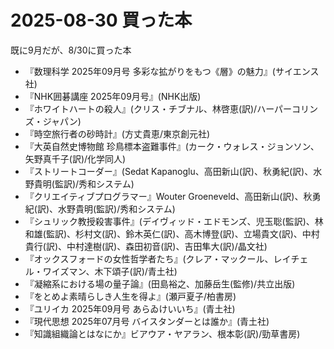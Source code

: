 # 2025-08-30 買った本
既に9月だが、8/30に買った本

- 『数理科学 2025年09月号 多彩な拡がりをもつ《層》の魅力』(サイエンス社)
- 『NHK囲碁講座 2025年09月号』(NHK出版)
- 『ホワイトハートの殺人』(クリス・チブナル、林啓恵(訳)/ハーパーコリンズ・ジャパン)
- 『時空旅行者の砂時計』(方丈貴恵/東京創元社)
- 『大英自然史博物館 珍鳥標本盗難事件』(カーク・ウォレス・ジョンソン、矢野真千子(訳)/化学同人)
- 『ストリートコーダー』(Sedat Kapanoglu、高田新山(訳)、秋勇紀(訳)、水野貴明(監訳)/秀和システム)
- 『クリエイティブプログラマー』Wouter Groeneveld、高田新山(訳)、秋勇紀(訳)、水野貴明(監訳)/秀和システム)
- 『シュリック教授殺害事件』(デイヴィッド・エドモンズ、児玉聡(監訳)、林和雄(監訳)、杉村文(訳)、鈴木英仁(訳)、高木博登(訳)、立場貴文(訳)、中村貴行(訳)、中村達樹(訳)、森田初音(訳)、吉田隼大(訳)/晶文社)
- 『オックスフォードの女性哲学者たち』(クレア・マックール、レイチェル・ワイズマン、木下頌子(訳)/青土社)
- 『凝縮系における場の量子論』(田島裕之、加藤岳生(監修)/共立出版)
- 『をとめよ素晴らしき人生を得よ』(瀬戸夏子/柏書房)
- 『ユリイカ 2025年09月号 あらゐけいいち』(青土社)
- 『現代思想 2025年07月号 バイスタンダーとは誰か』(青土社)
- 『知識組織論とはなにか』ビアウア・ヤアラン、根本彰(訳)/勁草書房)

